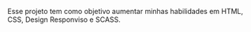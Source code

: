Esse projeto tem como objetivo aumentar minhas habilidades em HTML, CSS, Design Responviso e SCASS.
